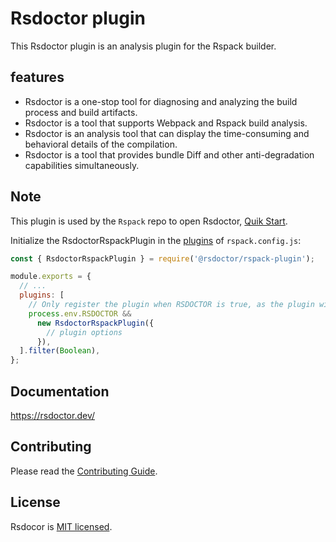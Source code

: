 # Rsdoctor plugin

This Rsdoctor plugin is an analysis plugin for the Rspack builder.

## features

- Rsdoctor is a one-stop tool for diagnosing and analyzing the build process and build artifacts.
- Rsdoctor is a tool that supports Webpack and Rspack build analysis.
- Rsdoctor is an analysis tool that can display the time-consuming and behavioral details of the compilation.
- Rsdoctor is a tool that provides bundle Diff and other anti-degradation capabilities simultaneously.

## Note

This plugin is used by the `Rspack` repo to open Rsdoctor, [Quik Start](https://rsdoctor.dev/guide/start/quick-start).

Initialize the RsdoctorRspackPlugin in the [plugins](https://www.rspack.dev/config/plugins.html#plugins) of `rspack.config.js`:

```js title="rspack.config.js"
const { RsdoctorRspackPlugin } = require('@rsdoctor/rspack-plugin');

module.exports = {
  // ...
  plugins: [
    // Only register the plugin when RSDOCTOR is true, as the plugin will increase the build time.
    process.env.RSDOCTOR &&
      new RsdoctorRspackPlugin({
        // plugin options
      }),
  ].filter(Boolean),
};
```

## Documentation

https://rsdoctor.dev/

## Contributing

Please read the [Contributing Guide](https://github.com/web-infra-dev/rsdoctor/blob/main/CONTRIBUTING.md).

## License

Rsdocor is [MIT licensed](https://github.com/web-infra-dev/rsdoctor/blob/main/LICENSE).
